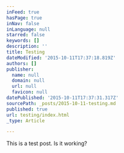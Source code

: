 ```yaml
---
inFeed: true
hasPage: true
inNav: false
inLanguage: null
starred: false
keywords: []
description: ''
title: Testing
dateModified: '2015-10-11T17:37:18.819Z'
authors: []
publisher:
  name: null
  domain: null
  url: null
  favicon: null
datePublished: '2015-10-11T17:37:31.317Z'
sourcePath: _posts/2015-10-11-testing.md
published: true
url: testing/index.html
_type: Article

---
```

This is a test post. Is it working?
